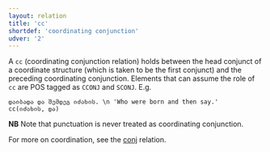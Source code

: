 ```yaml
---
layout: relation
title: 'cc'
shortdef: 'coordinating conjunction'
udver: '2'
---
```


A `cc` (coordinating conjunction relation) holds between the head conjunct of a coordinate structure (which is taken to be the first conjunct) and the preceding coordinating conjunction. Elements that can assume the role of <code>cc</code> are POS tagged as <code>CCONJ</code> and <code>SCONJ</code>. E.g. 

~~~ sdparse
დაიბადა და შემდეგ იძახის. \n 'Who were born and then say.'
cc(იძახის, და)
~~~

**NB** Note that punctuation is never treated as coordinating conjunction. 

For more on coordination, see the [conj](_ka/dep/conj) relation.
<!-- Interlanguage links updated Ne 5. května 2024, 18:20:50 CEST -->
